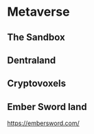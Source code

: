 # Metaverse

## The Sandbox

## Dentraland

## Cryptovoxels

## Ember Sword land
https://embersword.com/
